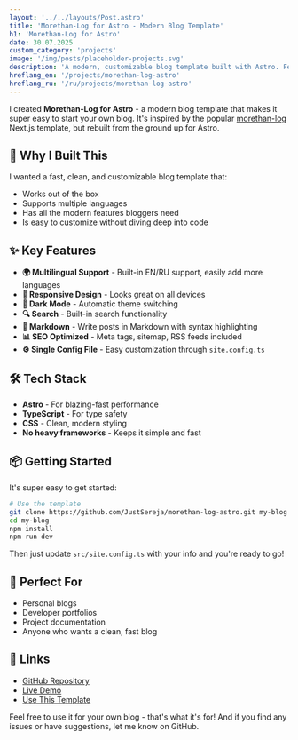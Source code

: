 ```yaml
---
layout: '../../layouts/Post.astro'
title: 'Morethan-Log for Astro - Modern Blog Template'
h1: 'Morethan-Log for Astro'
date: 30.07.2025
custom_category: 'projects'
image: '/img/posts/placeholder-projects.svg'
description: 'A modern, customizable blog template built with Astro. Features i18n support, dark mode, full-text search, and SEO optimization.'
hreflang_en: '/projects/morethan-log-astro'
hreflang_ru: '/ru/projects/morethan-log-astro'
---
```


I created **Morethan-Log for Astro** - a modern blog template that makes it super easy to start your own blog. It's inspired by the popular [morethan-log](https://github.com/morethanmin/morethan-log) Next.js template, but rebuilt from the ground up for Astro.

## 🚀 Why I Built This

I wanted a fast, clean, and customizable blog template that:
- Works out of the box
- Supports multiple languages
- Has all the modern features bloggers need
- Is easy to customize without diving deep into code

## ✨ Key Features

- **🌍 Multilingual Support** - Built-in EN/RU support, easily add more languages
- **📱 Responsive Design** - Looks great on all devices
- **🌙 Dark Mode** - Automatic theme switching
- **🔍 Search** - Built-in search functionality
- **📝 Markdown** - Write posts in Markdown with syntax highlighting
- **📊 SEO Optimized** - Meta tags, sitemap, RSS feeds included
- **⚙️ Single Config File** - Easy customization through `site.config.ts`

## 🛠️ Tech Stack

- **Astro** - For blazing-fast performance
- **TypeScript** - For type safety
- **CSS** - Clean, modern styling
- **No heavy frameworks** - Keeps it simple and fast

## 📦 Getting Started

It's super easy to get started:

```bash
# Use the template
git clone https://github.com/JustSereja/morethan-log-astro.git my-blog
cd my-blog
npm install
npm run dev
```

Then just update `src/site.config.ts` with your info and you're ready to go!

## 🎯 Perfect For

- Personal blogs
- Developer portfolios
- Project documentation
- Anyone who wants a clean, fast blog

## 🔗 Links

- [GitHub Repository](https://github.com/JustSereja/morethan-log-astro)
- [Live Demo](https://morethan-log-astro.sereja.com)
- [Use This Template](https://github.com/JustSereja/morethan-log-astro/generate)

Feel free to use it for your own blog - that's what it's for! And if you find any issues or have suggestions, let me know on GitHub. 